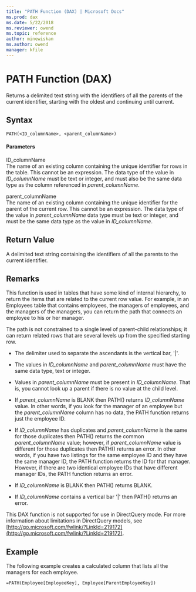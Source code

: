 ```yaml
---
title: "PATH Function (DAX) | Microsoft Docs"
ms.prod: dax
ms.date: 5/22/2018
ms.reviewer: owend
ms.topic: reference
author: minewiskan
ms.author: owend
manager: kfile
---
```

# PATH Function (DAX)
Returns a delimited text string with the identifiers of all the parents of the current identifier, starting with the oldest and continuing until current.  
  
## Syntax  
  
```dax
PATH(<ID_columnName>, <parent_columnName>)  
```
  
#### Parameters  
ID_columnName  
The name of an existing column containing the unique identifier for rows in the table. This cannot be an expression. The data type of the value in *ID_columnName* must be text or integer, and must also be the same data type as the column referenced in *parent_columnName*.  
  
parent_columnName  
The name of an existing column containing the unique identifier for the parent of the current row. This cannot be an expression. The data type of the value in *parent_columnName* data type must be text or integer, and must be the same data type as the value in *ID_columnName*.  
  
## Return Value  
A delimited text string containing the identifiers of all the parents to the current identifier.  
  
## Remarks  
This function is used in tables that have some kind of internal hierarchy, to return the items that are related to the current row value. For example, in an Employees table that contains employees, the managers of employees, and the managers of the managers, you can return the path that connects an employee to his or her manager.  
  
The path is not constrained to a single level of parent-child relationships; it can return related rows that are several levels up from the specified starting row.  
  
-   The delimiter used to separate the ascendants is the vertical bar, '|'.  
  
-   The values in *ID_columnName* and *parent_columnName* must have the same data type, text or integer.  
  
-   Values in *parent_columnName* must be present in *ID_columnName*. That is, you cannot look up a parent if there is no value at the child level.  
  
-   If *parent_columnName* is BLANK then PATH() returns *ID_columnName* value.  In other words, if you look for the manager of an employee but the *parent_columnName* column has no data, the PATH function returns just the employee ID.  
  
-   If *ID_columnName* has duplicates and *parent_columnName* is the same for those duplicates then PATH() returns the common *parent_columnName* value; however, if *parent_columnName* value is different for those duplicates then PATH() returns an error. In other words, if you have two listings for the same employee ID and they have the same manager ID, the PATH function returns the ID for that manager. However, if there are two identical employee IDs that have different manager IDs, the PATH function returns an error.  
  
-   If *ID_columnName* is BLANK then PATH() returns BLANK.  
  
-   If *ID_columnName* contains a vertical bar '|' then PATH() returns an error.  
  
This DAX function is not supported for use in DirectQuery mode. For more information about limitations in DirectQuery models, see  [http://go.microsoft.com/fwlink/?LinkId=219172](http://go.microsoft.com/fwlink/?LinkId=219172).  
  
## Example  
The following example creates a calculated column that lists all the managers for each employee.  
  
```dax
=PATH(Employee[EmployeeKey], Employee[ParentEmployeeKey])  
```
